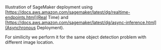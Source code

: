 Illustration of SageMaker deployment using [https://docs.aws.amazon.com/sagemaker/latest/dg/realtime-endpoints.html](Real Time) and [https://docs.aws.amazon.com/sagemaker/latest/dg/async-inference.html](Asynchronous Deployment). 

For similicity we perform it for the same object detection problem with different image location. 
